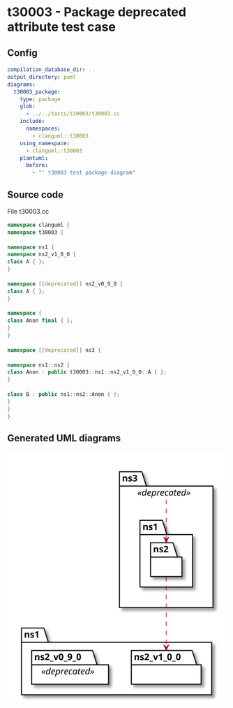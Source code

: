 # t30003 - Package deprecated attribute test case
## Config
```yaml
compilation_database_dir: ..
output_directory: puml
diagrams:
  t30003_package:
    type: package
    glob:
      - ../../tests/t30003/t30003.cc
    include:
      namespaces:
        - clanguml::t30003
    using_namespace:
      - clanguml::t30003
    plantuml:
      before:
        - "' t30003 test package diagram"
```
## Source code
File t30003.cc
```cpp
namespace clanguml {
namespace t30003 {

namespace ns1 {
namespace ns2_v1_0_0 {
class A { };
}

namespace [[deprecated]] ns2_v0_9_0 {
class A { };
}

namespace {
class Anon final { };
}
}

namespace [[deprecated]] ns3 {

namespace ns1::ns2 {
class Anon : public t30003::ns1::ns2_v1_0_0::A { };
}

class B : public ns1::ns2::Anon { };
}
}
}
```
## Generated UML diagrams
![t30003_package](./t30003_package.svg "Package deprecated attribute test case")
